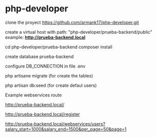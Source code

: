 # php-developer

clone the proyect https://github.com/armank17/php-developer.git

create a virtual host with path: "php-developer/prueba-backend/public" example: **http://prueba-backend.local**

cd php-developer/prueba-backend composer install

create database prueba-backend

configure DB_CONNECTION in file .env

php artisane migrate (for create the tables)

php artisan db:seed (for create defaul users)



Example webservices route

http://prueba-backend.local/

http://prueba-backend.local/register

http://prueba-backend.local/webservices/users?salary_start=1000&salary_end=1500&per_page=50&page=1
